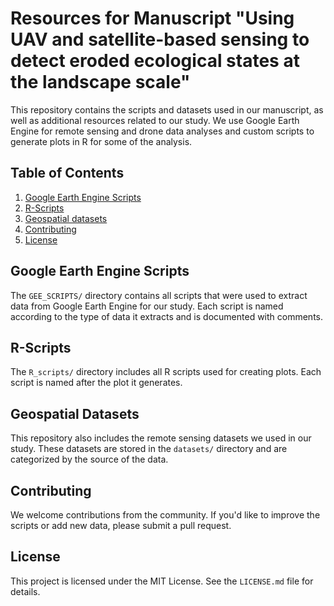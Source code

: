 # Resources for Manuscript "Using UAV and satellite-based sensing to detect eroded ecological states at the landscape scale"

This repository contains the scripts and datasets used in our manuscript, as well as additional resources related to our study. We use Google Earth Engine for remote sensing and drone data analyses and custom scripts to generate plots in R for some of the analysis.

## Table of Contents

1. [Google Earth Engine Scripts](#google-earth-engine-scripts)
2. [R-Scripts](#r-scripts)
3. [Geospatial datasets](#geospatial-datasets)
4. [Contributing](#contributing)
5. [License](#license)

## Google Earth Engine Scripts

The `GEE_SCRIPTS/` directory contains all scripts that were used to extract data from Google Earth Engine for our study. Each script is named according to the type of data it extracts and is documented with comments.

## R-Scripts

The `R_scripts/` directory includes all R scripts used for creating plots. Each script is named after the plot it generates.

## Geospatial Datasets

This repository also includes the remote sensing datasets we used in our study. These datasets are stored in the `datasets/` directory and are categorized by the source of the data.

## Contributing

We welcome contributions from the community. If you'd like to improve the scripts or add new data, please submit a pull request.

## License

This project is licensed under the MIT License. See the `LICENSE.md` file for details.
